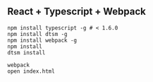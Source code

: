 ## React + Typescript + Webpack

```
npm install typescript -g # < 1.6.0
npm install dtsm -g
npm install webpack -g
npm install
dtsm install

webpack
open index.html
```
